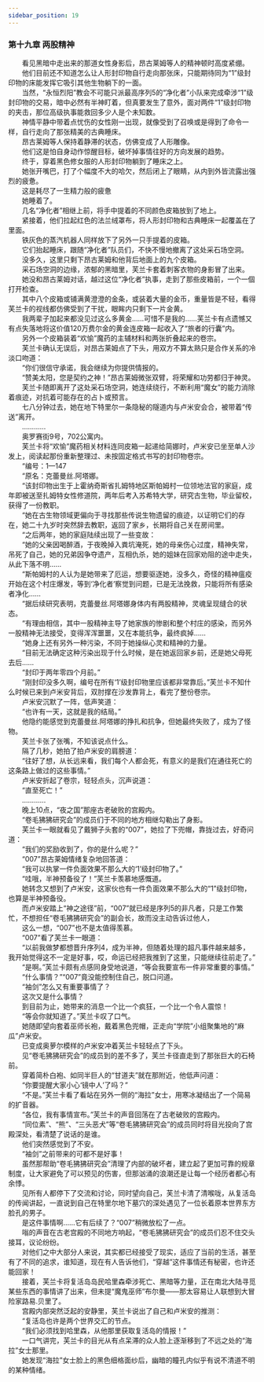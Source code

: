 ```yaml
---
sidebar_position: 19
---
```

### 第十九章 两股精神  


　　看见黑暗中走出来的那道女性身影后，昂古莱姆等人的精神顿时高度紧绷。  
　　他们目前还不知道怎么让人形封印物自行走向那张床，只能期待同为“1”级封印物的床能发挥它吸引其他生物躺下的一面。  
　　当然，“永恒烈阳”教会不可能只派最高序列5的“净化者”小队来完成牵涉“1”级封印物的交易，暗中必然有半神盯着，但真要发生了意外，面对两件“1”级封印物的夹击，那位高级执事能救回多少人是个未知数。  
　　神情平静中带着点忧伤的女性刚一出现，就像受到了召唤或是得到了命令一样，自行走向了那张精美的古典睡床。  
　　昂古莱姆等人保持着静滞的状态，仿佛变成了人形雕像。  
　　他们这是怕自身动作惊醒目标，破坏掉事情往好的方向发展的趋势。  
　　终于，穿着黑色修女服的人形封印物躺到了睡床之上。  
　　她张开嘴巴，打了个幅度不大的哈欠，然后闭上了眼睛，从内到外皆流露出强烈的疲惫。  
　　这是耗尽了一生精力般的疲惫  
　　她睡着了。  
　　几名“净化者”相继上前，将手中提着的不同颜色皮箱放到了地上。  
　　紧接着，他们拉起红色的法兰绒罩布，将人形封印物和古典睡床一起覆盖在了里面。  
　　铁灰色的蒸汽机器人同样放下了另外一只手提着的皮箱。  
　　它们抬起睡床，跟随“净化者”队员们，不快不慢地撤离了这处采石场空洞。  
　　没多久，这里只剩下昂古莱姆和他背后地面上的九个皮箱。  
　　采石场空洞的边缘，浓郁的黑暗里，芙兰卡套着刺客衣物的身影冒了出来。  
　　她没和昂古莱姆对话，越过这位“净化者”执事，走到了那些皮箱前，一个一個打开检查。  
　　其中八个皮箱或铺满黄澄澄的金条，或装着大量的金币，重量皆是不轻，看得芙兰卡的视线都仿佛受到了干扰，眼眸内只剩下一片金黄。  
　　我两辈子加起来都没见过这么多黄金……可惜不是我的……芙兰卡有点遗憾又有点失落地将这价值120万费尔金的黄金连皮箱一起收入了“旅者的行囊”内。  
　　另外一个皮箱装着“欢愉”魔药的主辅材料和两张折叠起来的卷宗。  
　　芙兰卡确认无误后，对昂古莱姆点了下头，用双方不算太熟只是合作关系的冷淡口吻道：  
　　“你们很信守承诺，我会继续为你提供情报的。  
　　“赞美太阳，您是契约之神！”昂古莱姆微张双臂，将荣耀和功劳都归于神灵。  
　　芙兰卡随即离开了这处采石场空洞，她连续绕行，不断利用“魔女”的能力消除着痕迹，对抗着可能存在的占卜或预言。  
　　七八分钟过去，她在地下特里尔一条隐秘的隧道内与卢米安会合，被带着“传送”离开。  
　　…………  
　　奥罗赛街9号，702公寓内。  
　　芙兰卡将“欢愉”魔药相关材料连同皮箱一起递给简娜时，卢米安已坐至单人沙发上，阅读起那份重新整理过、未按固定格式书写的封印物卷宗。  
　　“编号：1—147  
　　“原名：克蕾曼丝.阿塔娜。  
　　“该封印物出生于上霍纳奇斯省扎姆特地区斯帕姆村一位领地法官的家庭，成年即被送至扎姆特女性修道院，两年后考入苏希特大学，研究古生物，毕业留校，获得了一份教职。  
　　“她在古生物领域更偏向于寻找那些传说生物遗留的痕迹，以证明它们的存在，她二十九岁时突然辞去教职，返回了家乡，长期将自己关在房间里。  
　　“之后两年，她的家庭陆续出现了一些变故：  
　　“她的父亲因喝醉酒，于夜晚掉入粪坑淹死，她的母亲伤心过度，精神失常，吊死了自己，她的兄弟因争夺遗产，互相仇杀，她的姐妹在回家劝阻的途中走失，从此下落不明……  
　　“斯帕姆村的人认为是她带来了厄运，想要驱逐她，没多久，奇怪的精神瘟疫开始在这个村庄爆发，等到‘净化者’察觉到问题，已是无法挽救，只能将所有感染者净化……  
　　“据后续研究表明，克蕾曼丝.阿塔娜身体内有两股精神，灵魂呈现缝合的状态。  
　　“有理由相信，其中一股精神主导了她家族的惨剧和整个村庄的感染，而另外一股精神无法接受，变得浑浑噩噩，又在本能抗争，最终疯掉……  
　　“她身上还有另外一种污染，不同于她操纵心灵和精神的力量。  
　　“目前无法确定这种污染出现于什么时候，是在她返回家乡前，还是她父母死去后……  
　　“封印于两年零四个月前。”  
　　“刚封印没多久啊，编号在所有‘1’级封印物里应该都非常靠后。”芙兰卡不知什么时候已来到卢米安背后，双肘撑在沙发靠背上，看完了整份卷宗。  
　　卢米安沉默了一阵，低声笑道：  
　　“也许有一天，这就是我的结局。”  
　　他隐约能感觉到克蕾曼丝.阿塔娜的挣扎和抗争，但她最终失败了，成为了怪物。  
　　芙兰卡张了张嘴，不知该说点什么。  
　　隔了几秒，她拍了拍卢米安的肩膀道：  
　　“往好了想，从长远来看，我们每个人都会死，有意义的是我们在通往死亡的这条路上做过的这些事情。”  
　　卢米安折起了卷宗，轻轻点头，沉声说道：  
　　“直至死亡！”  
　　…………  
　　晚上10点，“夜之国”那座古老破败的宫殿内。  
　　“卷毛狒狒研究会”的成员们于不同的地方相继勾勒出了身影。  
　　芙兰卡一眼就看见了戴狮子头套的“007”，她拉了下兜帽，靠拢过去，好奇问道：  
　　“我们的奖励收到了，你的是什么呢？”  
　　“007”昂古莱姆情绪复杂地回答道：  
　　“我可以执掌一件负面效果不那么大的‘1’级封印物了。”  
　　“哇哦，半神预备役了！”芙兰卡羡慕地感慨道。  
　　她转念又想到了卢米安，这家伙也有一件负面效果不那么大的“1”级封印物，也算是半神预备役。  
　　而卢米安踏上“神之途径”前，“007”就已经是序列5的非凡者，只是工作繁忙，不想担任“卷毛狒狒研究会”的副会长，故而没主动告诉过他人，  
　　这么一想，“007”也不是太值得羡慕。  
　　“007”看了芙兰卡一眼道：  
　　“以前我做梦都想晋升序列4，成为半神，但随着处理的超凡事件越来越多，我开始觉得这不一定是好事，哎，命运已经把我推到了这里，只能继续往前走了。”  
　　“是啊。”芙兰卡颇有点感同身受地说道，“等会我要宣布一件非常重要的事情。”  
　　“什么事情？”“007”竟没能控制住自己，脱口问道。  
　　“袖剑”怎么又有重要事情了？  
　　这次又是什么事情？  
　　到目前为止，她带来的消息一个比一个疯狂，一个比一个令人震惊！  
　　“等会你就知道了。”芙兰卡叹了口气。  
　　她随即望向套着巫师长袍，戴着黑色兜帽，正走向“学院”小组聚集地的“麻瓜”卢米安。  
　　已变成奥萝尔模样的卢米安冲着芙兰卡轻轻点了下头。  
　　见“卷毛狒狒研究会”的成员到的差不多了，芙兰卡径直走到了那张巨大的石椅前。  
　　穿着简朴白袍、如同半巨人的“甘道夫”就在那附近，他低声问道：  
　　“你要提醒大家小心‘镜中人’了吗？”  
　　“不是。”芙兰卡看了看站在另外一侧的“海拉”女士，用寒冰凝结出了一个简易的扩音器。  
　　“各位，我有事情宣布。”芙兰卡的声音回荡在了古老破败的宫殿内。  
　　“同位素”、“熊”、“三头恶犬”等“卷毛狒狒研究会”的成员同时将目光投向了宫殿深处，看清楚了说话的是谁。  
　　他们突然感觉到了不安。  
　　“袖剑”之前带来的可都不是好事！  
　　虽然那帮助“卷毛狒狒研究会”清理了内部的破坏者，建立起了更加可靠的规章制度，让大家避免了可以预见的伤害，但那汹涌的浪潮还是让每一个经历者都心有余悸。  
　　见所有人都停下了交流和讨论，同时望向自己，芙兰卡清了清喉咙，从复活岛的传闻讲起，一直说到自己在特里尔地下墓穴的深处遇见了一位长着原本世界东方脸孔的男子。  
　　是这件事情啊……它有后续了？“007”稍微放松了一点。  
　　嗡的声音在古老宫殿的不同地方响起，“卷毛狒狒研究会”的成员们忍不住交头接耳，议论纷纷。  
　　对他们之中大部分人来说，其实都已经接受了现实，适应了当前的生活，甚至有了不同的追求，谁知道，现在有人告诉他们，“穿越”这件事情还有秘密，也许还能回家！  
　　接着，芙兰卡将复活岛岛民哈里森牵涉死亡、黑暗等力量，正在南北大陆寻觅某些东西的事情讲了出来，但未提“魔鬼巫师”布尔曼——那太容易让人联想到大冒险家路易.贝里了。  
　　宫殿内部突然泛起的安静里，芙兰卡说出了自己和卢米安的推测：  
　　“复活岛也许是两个世界交汇的节点。  
　　“我们必须找到哈里森，从他那里获取复活岛的情报！”  
　　一口气讲完，芙兰卡的目光从有点呆滞的众人脸上逐渐移到了不远之处的“海拉”女士那里。  
　　她发现“海拉”女士脸上的黑色细格面纱后，幽暗的瞳孔内似乎有说不清道不明的某种情绪。  

